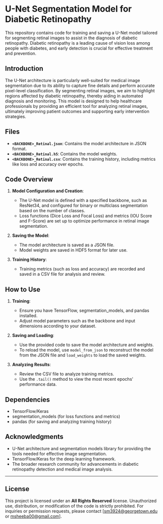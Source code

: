 # U-Net Segmentation Model for Diabetic Retinopathy

This repository contains code for training and saving a U-Net model tailored for segmenting retinal images to assist in the diagnosis of diabetic retinopathy. Diabetic retinopathy is a leading cause of vision loss among people with diabetes, and early detection is crucial for effective treatment and prevention. 

## Introduction

The U-Net architecture is particularly well-suited for medical image segmentation due to its ability to capture fine details and perform accurate pixel-level classification. By segmenting retinal images, we aim to highlight regions affected by diabetic retinopathy, thereby aiding in automated diagnosis and monitoring. This model is designed to help healthcare professionals by providing an efficient tool for analyzing retinal images, ultimately improving patient outcomes and supporting early intervention strategies.

## Files

- **`<BACKBONE>_Retinal.json`**: Contains the model architecture in JSON format.
- **`<BACKBONE>_Retinal.h5`**: Contains the model weights.
- **`<BACKBONE>_Retinal.csv`**: Contains the training history, including metrics like loss and accuracy over epochs.

## Code Overview

1. **Model Configuration and Creation**:
   - The U-Net model is defined with a specified backbone, such as ResNet34, and configured for binary or multiclass segmentation based on the number of classes.
   - Loss functions (Dice Loss and Focal Loss) and metrics (IOU Score and F-Score) are set up to optimize performance in retinal image segmentation.

2. **Saving the Model**:
   - The model architecture is saved as a JSON file.
   - Model weights are saved in HDF5 format for later use.

3. **Training History**:
   - Training metrics (such as loss and accuracy) are recorded and saved in a CSV file for analysis and review.

## How to Use

1. **Training**:
   - Ensure you have TensorFlow, segmentation_models, and pandas installed.
   - Adjust model parameters such as the backbone and input dimensions according to your dataset.

2. **Saving and Loading**:
   - Use the provided code to save the model architecture and weights.
   - To reload the model, use `model_from_json` to reconstruct the model from the JSON file and `load_weights` to load the saved weights.

3. **Analyzing Results**:
   - Review the CSV file to analyze training metrics.
   - Use the `.tail()` method to view the most recent epochs' performance data.

## Dependencies

- TensorFlow/Keras
- segmentation_models (for loss functions and metrics)
- pandas (for saving and analyzing training history)


## Acknowledgments

- U-Net architecture and segmentation models library for providing the tools needed for effective image segmentation.
- TensorFlow/Keras for the deep learning framework.
- The broader research community for advancements in diabetic retinopathy detection and medical image analysis.

---

## License

This project is licensed under an **All Rights Reserved** license. Unauthorized use, distribution, or modification of the code is strictly prohibited. For inquiries or permission requests, please contact [sm3924@georgetown.edu or msheeba00@gmail.com].


